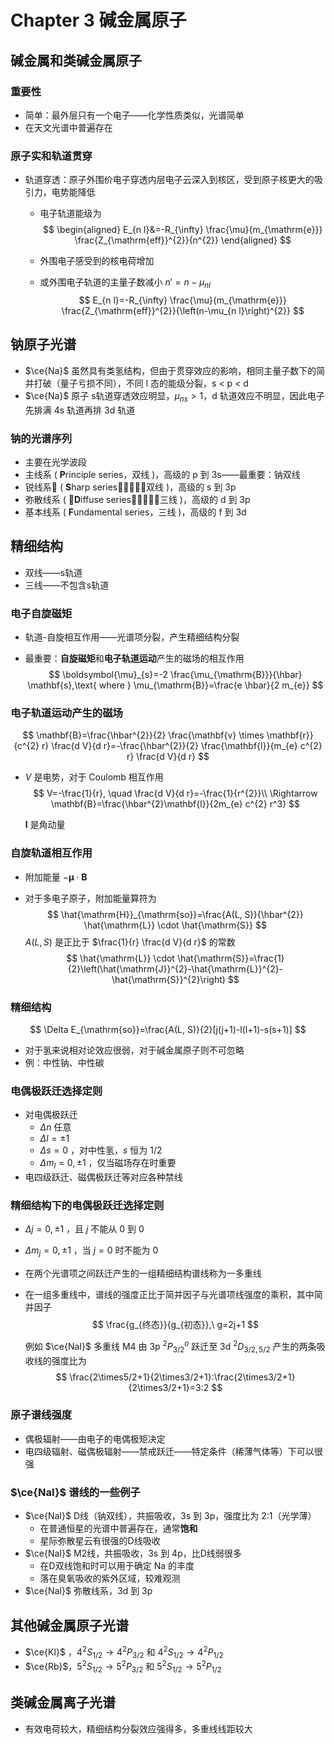 # Chapter 3 碱金属原子

## 碱金属和类碱金属原子

### 重要性

- 简单：最外层只有一个电子——化学性质类似，光谱简单
- 在天文光谱中普遍存在

### 原子实和轨道贯穿

- 轨道穿透：原子外围价电子穿透内层电子云深入到核区，受到原子核更大的吸引力，电势能降低

  - 电子轨道能级为
    $$
    \begin{aligned}
    E_{n l}&=-R_{\infty} \frac{\mu}{m_{\mathrm{e}}} \frac{Z_{\mathrm{eff}}^{2}}{n^{2}}
    \end{aligned}
    $$

  - 外围电子感受到的核电荷增加

  - 或外围电子轨道的主量子数减小 $n'=n-\mu_{nl}$
    $$
    E_{n l}=-R_{\infty} \frac{\mu}{m_{\mathrm{e}}} \frac{Z_{\mathrm{eff}}^{2}}{\left(n-\mu_{n l}\right)^{2}}
    $$

## 钠原子光谱

- $\ce{Na}$ 虽然具有类氢结构，但由于贯穿效应的影响，相同主量子数下的简并打破（量子亏损不同），不同 l 态的能级分裂，s < p < d
- $\ce{Na}$ 原子 s​ 轨道穿透效应明显，$\mu_{ns}>1$，d 轨道效应不明显，因此电子先排满 4s​ 轨道再排 ​3d​ 轨道

### 钠的光谱序列

- 主要在光学波段
- 主线系 ( **P**rinciple series，双线 )，高级的 p 到 3s——最重要：钠双线
- 锐线系􏰑 ( **S**harp series􏰈􏰌􏰕􏰒，双线 )，高级的 s 到 3p
- 弥散线系 ( 􏰑**D**iffuse series􏰈􏰆􏰕􏰒，三线 )，高级的 d 到 3p
- 基本线系 ( **F**undamental series，三线 )，高级的 f 到 3d

## 精细结构

- 双线——s轨道
- 三线——不包含s轨道

### 电子自旋磁矩

- 轨道-自旋相互作用——光谱项分裂，产生精细结构分裂

- 最重要：**自旋磁矩**和**电子轨道运动**产生的磁场的相互作用
  $$
  \boldsymbol{\mu}_{s}=-2 \frac{\mu_{\mathrm{B}}}{\hbar} \mathbf{s},\text{ where } \mu_{\mathrm{B}}=\frac{e \hbar}{2 m_{e}}
  $$

### 电子轨道运动产生的磁场

$$
\mathbf{B}=\frac{\hbar^{2}}{2} \frac{\mathbf{v} \times \mathbf{r}}{c^{2} r} \frac{d V}{d r}=-\frac{\hbar^{2}}{2} \frac{\mathbf{l}}{m_{e} c^{2} r} \frac{d V}{d r}
$$

- $V$ 是电势，对于 Coulomb 相互作用
  $$
  V=-\frac{1}{r}, \quad \frac{d V}{d r}=-\frac{1}{r^{2}}\\
  \Rightarrow \mathbf{B}=\frac{\hbar^{2}\mathbf{l}}{2m_{e} c^{2} r^3}
  $$

  $\mathbf{l}$ 是角动量

### 自旋轨道相互作用

- 附加能量 $-\boldsymbol{\mu} \cdot \mathbf{B}$

- 对于多电子原子，附加能量算符为
  $$
  \hat{\mathrm{H}}_{\mathrm{so}}=\frac{A(L, S)}{\hbar^{2}} \hat{\mathrm{L}} \cdot \hat{\mathrm{S}}
  $$
  $A(L,S)$ 是正比于 $\frac{1}{r} \frac{d V}{d r}$ 的常数
  $$
  \hat{\mathrm{L}} \cdot \hat{\mathrm{S}}=\frac{1}{2}\left(\hat{\mathrm{J}}^{2}-\hat{\mathrm{L}}^{2}-\hat{\mathrm{S}}^{2}\right)
  $$
### 精细结构
$$
  \Delta E_{\mathrm{so}}=\frac{A(L, S)}{2}[j(j+1)-l(l+1)-s(s+1)]
$$

- 对于氢来说相对论效应很弱，对于碱金属原子则不可忽略
- 例：中性钠、中性碳

### 电偶极跃迁选择定则

- 对电偶极跃迁
  - $\Delta n$ 任意
  - $\Delta l=\pm1$
  - $\Delta s=0$ ，对中性氢，$s$ 恒为 $1/2$
  - $\Delta m_l=0,\pm1$ ，仅当磁场存在时重要
- 电四级跃迁、磁偶极跃迁等对应各种禁线

### 精细结构下的电偶极跃迁选择定则

- $\Delta j=0, \pm 1$ ，且 $j$ 不能从 0 到 0

- $\Delta m_{j}=0, \pm 1$ ，当 $j=0$ 时不能为 0

- 在两个光谱项之间跃迁产生的一组精细结构谱线称为一多重线

- 在一组多重线中，谱线的强度正比于简并因子与光谱项线强度的乘积，其中简并因子
  $$
  \frac{g_{终态}}{g_{初态}},\ g=2j+1
  $$

  例如 $\ce{NaI}$ 多重线 M4 由 3p $^2P^o_{3/2}$ 跃迁至 3d $^2D_{3/2,5/2}$ 产生的两条吸收线的强度比为
  $$
  \frac{2\times5/2+1}{2\times3/2+1}:\frac{2\times3/2+1}{2\times3/2+1}=3:2
  $$

### 原子谱线强度

- 偶极辐射——由电子的电偶极矩决定
- 电四级辐射、磁偶极辐射——禁戒跃迁——特定条件（稀薄气体等）下可以很强

### $\ce{NaI}$ 谱线的一些例子
  - $\ce{NaI}$ D线（钠双线），共振吸收，3s 到 3p，强度比为 2:1（光学薄）
      - 在普通恒星的光谱中普遍存在，通常**饱和**
      - 星际弥散星云有很强的D线吸收
  - $\ce{NaI}$ M2线，共振吸收，3s 到 4p，比D线弱很多
      - 在D双线饱和时可以用于确定 Na 的丰度
      - 落在臭氧吸收的紫外区域，较难观测
  - $\ce{NaI}$ 弥散线系，3d 到 3p 

## 其他碱金属原子光谱

- $\ce{KI}$ ，$4^2S_{1/2}\to4^2P_{3/2}$ 和 $4^2S_{1/2}\to4^2P_{1/2}$
- $\ce{Rb}$，$5^2S_{1/2}\to5^2P_{3/2}$ 和 $5^2S_{1/2}\to5^2P_{1/2}$

## 类碱金属离子光谱

- 有效电荷较大，精细结构分裂效应强得多，多重线线距较大